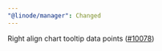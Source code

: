 ```yaml
---
"@linode/manager": Changed
---
```


Right align chart tooltip data points ([#10078](https://github.com/linode/manager/pull/10078))
